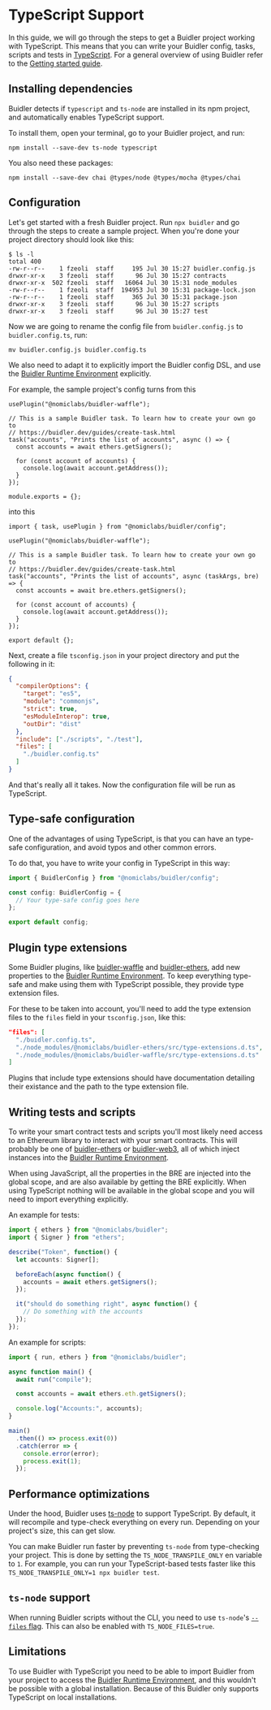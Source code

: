 # TypeScript Support

In this guide, we will go through the steps to get a Buidler project working with TypeScript. This means that you can write your Buidler config, tasks, scripts and tests in [TypeScript](https://www.typescriptlang.org/). For a general overview of using Buidler refer to the [Getting started guide](../getting-started).

## Installing dependencies

Buidler detects if `typescript` and `ts-node` are installed in its npm project,
and automatically enables TypeScript support.

To install them, open your terminal, go to your Buidler project, and run:

```
npm install --save-dev ts-node typescript
```

You also need these packages:

```
npm install --save-dev chai @types/node @types/mocha @types/chai
```

## Configuration

Let's get started with a fresh Buidler project. Run `npx buidler` and go through the steps to create a sample project. When you're done your project directory should look like this:

```
$ ls -l
total 400
-rw-r--r--    1 fzeoli  staff     195 Jul 30 15:27 buidler.config.js
drwxr-xr-x    3 fzeoli  staff      96 Jul 30 15:27 contracts
drwxr-xr-x  502 fzeoli  staff   16064 Jul 30 15:31 node_modules
-rw-r--r--    1 fzeoli  staff  194953 Jul 30 15:31 package-lock.json
-rw-r--r--    1 fzeoli  staff     365 Jul 30 15:31 package.json
drwxr-xr-x    3 fzeoli  staff      96 Jul 30 15:27 scripts
drwxr-xr-x    3 fzeoli  staff      96 Jul 30 15:27 test
```

Now we are going to rename the config file from `buidler.config.js` to `buidler.config.ts`, run:

```
mv buidler.config.js buidler.config.ts
```

We also need to adapt it to explicitly import the Buidler config DSL, and use the [Buidler Runtime Environment] explicitly.

For example, the sample project's config turns from this
```js{5,13}
usePlugin("@nomiclabs/buidler-waffle");

// This is a sample Buidler task. To learn how to create your own go to
// https://buidler.dev/guides/create-task.html
task("accounts", "Prints the list of accounts", async () => {
  const accounts = await ethers.getSigners();

  for (const account of accounts) {
    console.log(await account.getAddress());
  }
});

module.exports = {};
``` 

into this

```typescript{1,7,8,15}
import { task, usePlugin } from "@nomiclabs/buidler/config";

usePlugin("@nomiclabs/buidler-waffle");

// This is a sample Buidler task. To learn how to create your own go to
// https://buidler.dev/guides/create-task.html
task("accounts", "Prints the list of accounts", async (taskArgs, bre) => {
  const accounts = await bre.ethers.getSigners();

  for (const account of accounts) {
    console.log(await account.getAddress());
  }
});

export default {};
```


Next, create a file `tsconfig.json` in your project directory and put the following in it:

```json
{
  "compilerOptions": {
    "target": "es5",
    "module": "commonjs",
    "strict": true,
    "esModuleInterop": true,
    "outDir": "dist"
  },
  "include": ["./scripts", "./test"],
  "files": [
    "./buidler.config.ts"
  ]
}
```

And that's really all it takes. Now the configuration file will be run as TypeScript.

## Type-safe configuration

One of the advantages of using TypeScript, is that you can have an type-safe configuration, and avoid typos and other common errors.

To do that, you have to write your config in TypeScript in this way:

```ts
import { BuidlerConfig } from "@nomiclabs/buidler/config";

const config: BuidlerConfig = {
  // Your type-safe config goes here
};

export default config;
```

## Plugin type extensions

Some Buidler plugins, like [buidler-waffle](https://github.com/nomiclabs/buidler/tree/master/packages/buidler-waffle) and [buidler-ethers](https://github.com/nomiclabs/buidler/tree/master/packages/buidler-ethers), add new properties to the [Buidler Runtime Environment]. To keep everything type-safe and make using them with TypeScript possible, they provide type extension files.

For these to be taken into account, you'll need to add the type extension files to the `files` field in your `tsconfig.json`, like this:

```json
"files": [
  "./buidler.config.ts",
  "./node_modules/@nomiclabs/buidler-ethers/src/type-extensions.d.ts",
  "./node_modules/@nomiclabs/buidler-waffle/src/type-extensions.d.ts"
]
```

Plugins that include type extensions should have documentation detailing their existance and the path to the type extension file.

## Writing tests and scripts

To write your smart contract tests and scripts you'll most likely need access to an Ethereum library to interact with your smart contracts. This will probably be one of [buidler-ethers](https://github.com/nomiclabs/buidler/tree/master/packages/buidler-ethers) or [buidler-web3](https://github.com/nomiclabs/buidler/tree/master/packages/buidler-web3), all of which inject instances into the [Buidler Runtime Environment].

When using JavaScript, all the properties in the BRE are injected into the global scope, and are also available by getting the BRE explicitly. When using TypeScript nothing will be available in the global scope and you will need to import everything explicitly.

An example for tests:

```typescript
import { ethers } from "@nomiclabs/buidler";
import { Signer } from "ethers";

describe("Token", function() {
  let accounts: Signer[];

  beforeEach(async function() {
    accounts = await ethers.getSigners();
  });

  it("should do something right", async function() {
    // Do something with the accounts
  });
});

```

An example for scripts:

```typescript
import { run, ethers } from "@nomiclabs/buidler";

async function main() {
  await run("compile");

  const accounts = await ethers.eth.getSigners();

  console.log("Accounts:", accounts);
}

main()
  .then(() => process.exit(0))
  .catch(error => {
    console.error(error);
    process.exit(1);
  });
```

## Performance optimizations

Under the hood, Buidler uses [ts-node](https://www.npmjs.com/package/ts-node) to support TypeScript. By default, it
will recompile and type-check everything on every run. Depending on your project's size, this can get slow.

You can make Buidler run faster by preventing `ts-node` from type-checking your project. This is done by setting the
`TS_NODE_TRANSPILE_ONLY` en variable to `1`. For example, you can run your TypeScript-based tests faster like this
`TS_NODE_TRANSPILE_ONLY=1 npx buidler test`.

## `ts-node` support

When running Buidler scripts without the CLI, you need to use `ts-node`'s [`--files` flag](https://www.npmjs.com/package/ts-node#help-my-types-are-missing).
This can also be enabled with `TS_NODE_FILES=true`. 

## Limitations

To use Buidler with TypeScript you need to be able to import Buidler from your project to access the [Buidler Runtime Environment], and this wouldn't be possible with a global installation. Because of this Buidler only supports TypeScript on local installations.

[Buidler runtime environment]: ../advanced/buidler-runtime-environment.md
